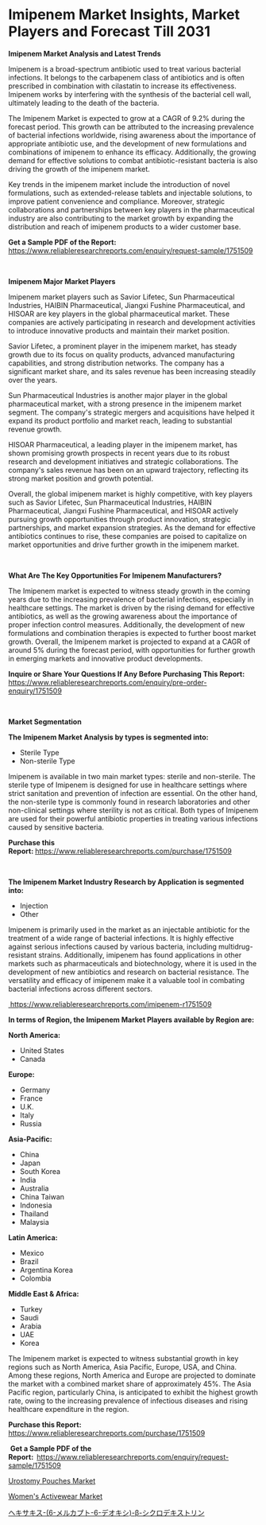 <p><h1>Imipenem Market Insights, Market Players and Forecast Till 2031</h1></p><p><strong>Imipenem Market Analysis and Latest Trends</strong></p>
<p><p>Imipenem is a broad-spectrum antibiotic used to treat various bacterial infections. It belongs to the carbapenem class of antibiotics and is often prescribed in combination with cilastatin to increase its effectiveness. Imipenem works by interfering with the synthesis of the bacterial cell wall, ultimately leading to the death of the bacteria.</p><p>The Imipenem Market is expected to grow at a CAGR of 9.2% during the forecast period. This growth can be attributed to the increasing prevalence of bacterial infections worldwide, rising awareness about the importance of appropriate antibiotic use, and the development of new formulations and combinations of imipenem to enhance its efficacy. Additionally, the growing demand for effective solutions to combat antibiotic-resistant bacteria is also driving the growth of the imipenem market.</p><p>Key trends in the imipenem market include the introduction of novel formulations, such as extended-release tablets and injectable solutions, to improve patient convenience and compliance. Moreover, strategic collaborations and partnerships between key players in the pharmaceutical industry are also contributing to the market growth by expanding the distribution and reach of imipenem products to a wider customer base.</p></p>
<p><strong>Get a Sample PDF of the Report:&nbsp;</strong> <a href="https://www.reliableresearchreports.com/enquiry/request-sample/1751509">https://www.reliableresearchreports.com/enquiry/request-sample/1751509</a></p>
<p>&nbsp;</p>
<p><strong>Imipenem Major Market Players</strong></p>
<p><p>Imipenem market players such as Savior Lifetec, Sun Pharmaceutical Industries, HAIBIN Pharmaceutical, Jiangxi Fushine Pharmaceutical, and HISOAR are key players in the global pharmaceutical market. These companies are actively participating in research and development activities to introduce innovative products and maintain their market position.</p><p>Savior Lifetec, a prominent player in the imipenem market, has steady growth due to its focus on quality products, advanced manufacturing capabilities, and strong distribution networks. The company has a significant market share, and its sales revenue has been increasing steadily over the years.</p><p>Sun Pharmaceutical Industries is another major player in the global pharmaceutical market, with a strong presence in the imipenem market segment. The company's strategic mergers and acquisitions have helped it expand its product portfolio and market reach, leading to substantial revenue growth.</p><p>HISOAR Pharmaceutical, a leading player in the imipenem market, has shown promising growth prospects in recent years due to its robust research and development initiatives and strategic collaborations. The company's sales revenue has been on an upward trajectory, reflecting its strong market position and growth potential.</p><p>Overall, the global imipenem market is highly competitive, with key players such as Savior Lifetec, Sun Pharmaceutical Industries, HAIBIN Pharmaceutical, Jiangxi Fushine Pharmaceutical, and HISOAR actively pursuing growth opportunities through product innovation, strategic partnerships, and market expansion strategies. As the demand for effective antibiotics continues to rise, these companies are poised to capitalize on market opportunities and drive further growth in the imipenem market.</p></p>
<p>&nbsp;</p>
<p><strong>What Are The Key Opportunities For Imipenem Manufacturers?</strong></p>
<p><p>The Imipenem market is expected to witness steady growth in the coming years due to the increasing prevalence of bacterial infections, especially in healthcare settings. The market is driven by the rising demand for effective antibiotics, as well as the growing awareness about the importance of proper infection control measures. Additionally, the development of new formulations and combination therapies is expected to further boost market growth. Overall, the Imipenem market is projected to expand at a CAGR of around 5% during the forecast period, with opportunities for further growth in emerging markets and innovative product developments.</p></p>
<p><strong>Inquire or Share Your Questions If Any Before Purchasing This Report:</strong> <a href="https://www.reliableresearchreports.com/enquiry/pre-order-enquiry/1751509">https://www.reliableresearchreports.com/enquiry/pre-order-enquiry/1751509</a></p>
<p>&nbsp;</p>
<p><strong>Market Segmentation</strong></p>
<p><strong>The Imipenem Market Analysis by types is segmented into:</strong></p>
<p><ul><li>Sterile Type</li><li>Non-sterile Type</li></ul></p>
<p><p>Imipenem is available in two main market types: sterile and non-sterile. The sterile type of Imipenem is designed for use in healthcare settings where strict sanitation and prevention of infection are essential. On the other hand, the non-sterile type is commonly found in research laboratories and other non-clinical settings where sterility is not as critical. Both types of Imipenem are used for their powerful antibiotic properties in treating various infections caused by sensitive bacteria.</p></p>
<p><strong>Purchase this Report:&nbsp;</strong><a href="https://www.reliableresearchreports.com/purchase/1751509">https://www.reliableresearchreports.com/purchase/1751509</a></p>
<p>&nbsp;</p>
<p><strong>The Imipenem Market Industry Research by Application is segmented into:</strong></p>
<p><ul><li>Injection</li><li>Other</li></ul></p>
<p><p>Imipenem is primarily used in the market as an injectable antibiotic for the treatment of a wide range of bacterial infections. It is highly effective against serious infections caused by various bacteria, including multidrug-resistant strains. Additionally, imipenem has found applications in other markets such as pharmaceuticals and biotechnology, where it is used in the development of new antibiotics and research on bacterial resistance. The versatility and efficacy of imipenem make it a valuable tool in combating bacterial infections across different sectors.</p></p>
<p><a href="https://www.reliableresearchreports.com/imipenem-r1751509">&nbsp;https://www.reliableresearchreports.com/imipenem-r1751509</a></p>
<p><strong>In terms of Region, the Imipenem Market Players available by Region are:</strong></p>
<p>
    <p> <strong> North America: </strong>
        <ul>
            <li>United States</li>
            <li>Canada</li>
        </ul>
        </p> 
    <p> <strong> Europe: </strong>
        <ul>
            <li>Germany</li>
            <li>France</li>
            <li>U.K.</li>
            <li>Italy</li>
            <li>Russia</li>
        </ul>
        </p> 
    <p> <strong> Asia-Pacific: </strong>
        <ul>
            <li>China</li>
            <li>Japan</li>
            <li>South Korea</li>
            <li>India</li>
            <li>Australia</li>
            <li>China Taiwan</li>
            <li>Indonesia</li>
            <li>Thailand</li>
            <li>Malaysia</li>
        </ul>
        </p> 
    <p> <strong> Latin America: </strong>
        <ul>
            <li>Mexico</li>
            <li>Brazil</li>
            <li>Argentina Korea</li>
            <li>Colombia</li>
        </ul>
        </p> 
    <p> <strong> Middle East & Africa: </strong>
        <ul>
            <li>Turkey</li>
            <li>Saudi</li>
            <li>Arabia</li>
            <li>UAE</li>
            <li>Korea</li>
        </ul>
    </p>
    </p>
<p><p>The Imipenem market is expected to witness substantial growth in key regions such as North America, Asia Pacific, Europe, USA, and China. Among these regions, North America and Europe are projected to dominate the market with a combined market share of approximately 45%. The Asia Pacific region, particularly China, is anticipated to exhibit the highest growth rate, owing to the increasing prevalence of infectious diseases and rising healthcare expenditure in the region.</p></p>
<p><strong>Purchase this Report: </strong><a href="https://www.reliableresearchreports.com/purchase/1751509">https://www.reliableresearchreports.com/purchase/1751509</a></p>
<p>&nbsp;<strong>Get a Sample PDF of the Report:&nbsp;&nbsp;</strong><a href="https://www.reliableresearchreports.com/enquiry/request-sample/1751509">https://www.reliableresearchreports.com/enquiry/request-sample/1751509</a></p>
<p><strong></strong></p>
<p><p><a href="https://github.com/mdhefjumiah/Market-Research-Report-List-1/blob/main/urostomy-pouches-market.md">Urostomy Pouches Market</a></p><p><a href="https://github.com/nusratjahan12006/Market-Research-Report-List-1/blob/main/womens-activewear-market.md">Women's Activewear Market</a></p><p><a href="https://github.com/moulafa/Market-Research-Report-List-2/blob/main/6092953178021.md">ヘキサキス-(6-メルカプト-6-デオキシ)-β-シクロデキストリン</a></p></p>